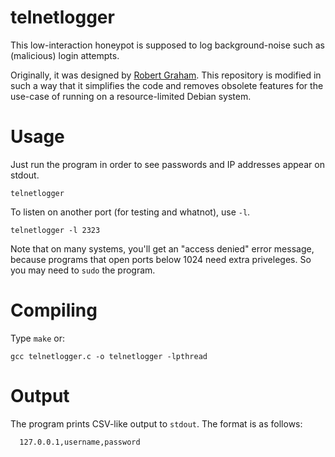# telnetlogger

This low-interaction honeypot is supposed to log background-noise such
as (malicious) login attempts.

Originally, it was designed by [Robert Graham](https://github.com/robertdavidgraham/telnetlogger).
This repository is modified in such a way that it simplifies the code
and removes obsolete features for the use-case of running on a
resource-limited Debian system.

# Usage

Just run the program in order to see passwords and IP addresses appear on stdout.

    telnetlogger

To listen on another port (for testing and whatnot), use `-l`.

    telnetlogger -l 2323

Note that on many systems, you'll get an "access denied" error message, because programs
that open ports below 1024 need extra priveleges. So you may need to `sudo` the program.

# Compiling

Type `make` or:

    gcc telnetlogger.c -o telnetlogger -lpthread


# Output

The program prints CSV-like output to `stdout`. The format is as follows:

```
  127.0.0.1,username,password
```

